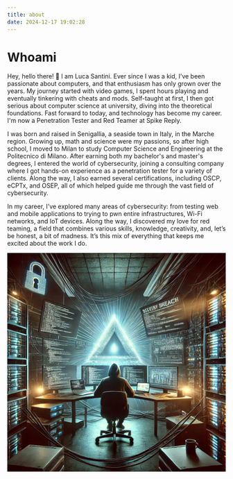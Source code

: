 ```yaml
---
title: about
date: 2024-12-17 19:02:28
---
```

# Whoami
Hey, hello there! 👋 I am Luca Santini. Ever since I was a kid, I’ve been passionate about computers, and that enthusiasm has only grown over the years. My journey started with video games, I spent hours playing and eventually tinkering with cheats and mods. Self-taught at first, I then got serious about computer science at university, diving into the theoretical foundations. Fast forward to today, and technology has become my career. I'm now a Penetration Tester and Red Teamer at Spike Reply.

I was born and raised in Senigallia, a seaside town in Italy, in the Marche region. Growing up, math and science were my passions, so after high school, I moved to Milan to study Computer Science and Engineering at the Politecnico di Milano. After earning both my bachelor's and master's degrees, I entered the world of cybersecurity, joining a consulting company where I got hands-on experience as a penetration tester for a variety of clients. Along the way, I also earned several certifications, including OSCP, eCPTx, and OSEP, all of which helped guide me through the vast field of cybersecurity.

In my career, I’ve explored many areas of cybersecurity: from testing web and mobile applications to trying to pwn entire infrastructures, Wi-Fi networks, and IoT devices. Along the way, I discovered my love for red teaming, a field that combines various skills, knowledge, creativity, and, let’s be honest, a bit of madness. It’s this mix of everything that keeps me excited about the work I do.

![background](/images/about.webp)
